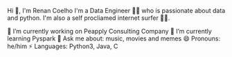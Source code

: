 Hi 👋, I'm Renan Coelho
I'm a Data Engineer 👨‍💻 who is passionate about data and python. I'm also a self procliamed internet surfer 🏄‍♂️.

🔭 I’m currently working on Peapply Consulting Company
🌱 I’m currently learning Pyspark
💬 Ask me about: music, movies and memes
😄 Pronouns: he/him
⚡ Languages: Python3, Java, C
